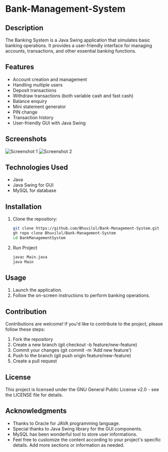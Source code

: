 # Bank-Management-System

## Description
The Banking System is a Java Swing application that simulates basic banking operations. It provides a user-friendly interface for managing accounts, transactions, and other essential banking functions.

## Features
- Account creation and management
- Handling multiple users
- Deposit transactions
- Withdraw transactions (both variable cash and fast cash)
- Balance enquiry
- Mini statement generator
- PIN change
- Transaction history
- User-friendly GUI with Java Swing

## Screenshots
![Screenshot 1](https://github.com/Bhuvilol/Bank-Management-System/assets/147243844/b18a5c8c-e0e0-4e64-9106-bc80a8684429)
![Screenshot 2](https://github.com/Bhuvilol/Bank-Management-System/assets/147243844/f5133ffd-7765-4b74-884e-d3e9809e1979)


## Technologies Used
- Java
- Java Swing for GUI
- MySQL for database

## Installation
1. Clone the repository:
   ```bash
   git clone https://github.com/Bhuvilol/Bank-Management-System.git
   gh repo clone Bhuvilol/Bank-Management-System
   cd BankManagementSystem

   ```
2. Run Project
   ```bash
   javac Main.java
   java Main
   ```
## Usage
1. Launch the application.
2. Follow the on-screen instructions to perform banking operations.

## Contribution
Contributions are welcome! If you'd like to contribute to the project, please follow these steps:

1. Fork the repository
2. Create a new branch (git checkout -b feature/new-feature)
3. Commit your changes (git commit -m 'Add new feature')
4. Push to the branch (git push origin feature/new-feature)
5. Create a pull request

## License
This project is licensed under the GNU General Public License v2.0 - see the LICENSE file for details.

## Acknowledgments
- Thanks to Oracle for JAVA programming language.
- Special thanks to Java Swing library for the GUI components.
- MySQL has been wonderful tool to store user informations.
- Feel free to customize the content according to your project's specific details. Add more sections or information as needed.
